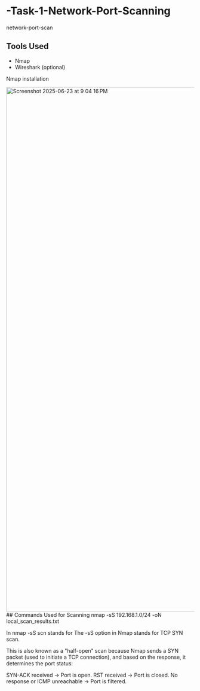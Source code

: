 # -Task-1-Network-Port-Scanning
network-port-scan

## Tools Used
- Nmap
- Wireshark (optional)

Nmap installation

<img width="1404" alt="Screenshot 2025-06-23 at 9 04 16 PM" src="https://github.com/user-attachments/assets/8e0f76f4-c47a-4889-bf00-9dea504a176d" />
## Commands Used for Scanning
nmap -sS 192.168.1.0/24 -oN local_scan_results.txt

In nmap -sS scn stands for The -sS option in Nmap stands for TCP SYN scan.

This is also known as a "half-open" scan because Nmap sends a SYN packet (used to initiate a TCP connection), and based on the response, it determines the port status:

SYN-ACK received → Port is open.
RST received → Port is closed.
No response or ICMP unreachable → Port is filtered.
